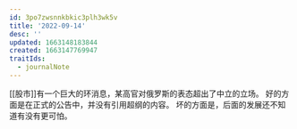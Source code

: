 ```yaml
---
id: 3po7zwsnnkbkic3plh3wk5v
title: '2022-09-14'
desc: ''
updated: 1663148183844
created: 1663147769947
traitIds:
  - journalNote
---
```

[[股市]]有一个巨大的环消息，某高官对俄罗斯的表态超出了中立的立场。
好的方面是在正式的公告中，并没有引用超纲的内容。
坏的方面是，后面的发展还不知道有没有更可怕。

